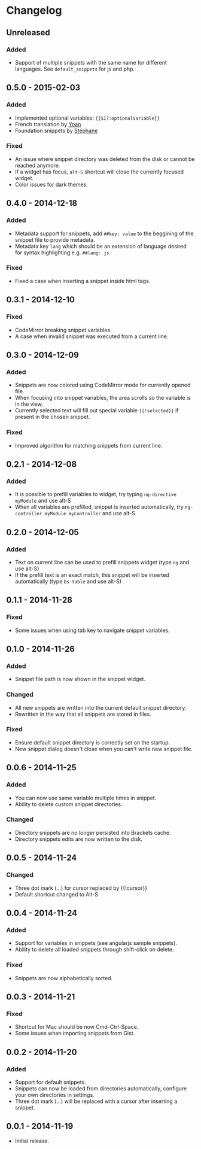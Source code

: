 # Changelog

## Unreleased
### Added
- Support of multiple snippets with the same name for different languages. See `default_snippets` for js and php.

## 0.5.0 - 2015-02-03
### Added
- Implemented optional variables: `{{$1?:optionalVariable}}`
- French translation by [Yoan](https://github.com/MAYdev)
- Foundation snippets by [Stéphane](https://github.com/LeG3nDz)
### Fixed
- An issue where snippet directory was deleted from the disk or cannot be reached anymore.
- If a widget has focus, `alt-S` shortcut will close the currently focused widget.
- Color issues for dark themes.

## 0.4.0 - 2014-12-18
### Added
- Metadata support for snippets, add `##key: value` to the beggining of the snippet file to provide metadata.
- Metadata key `lang` which should be an extension of language desired for syntax highlighting e.g. `##lang: js`
### Fixed
- Fixed a case when inserting a snippet inside html tags.

## 0.3.1 - 2014-12-10
### Fixed
- CodeMirror breaking snippet variables.
- A case when invalid snippet was executed from a current line.

## 0.3.0 - 2014-12-09
### Added
- Snippets are now colored using CodeMirror mode for currently opened file.
- When focusing into snippet variables, the area scrolls so the variable is in the view.
- Currently selected text will fill out special variable `{{!selected}}` if present in the chosen snippet.
### Fixed
- Improved algorithm for matching snippets from current line.

## 0.2.1 - 2014-12-08
### Added
- It is possible to prefill variables to widget, try typing `ng-directive myModule` and use alt-S
- When all variables are prefilled, snippet is inserted automatically, try `ng-controller myModule myController` and use alt-S

## 0.2.0 - 2014-12-05
### Added
- Text on current line can be used to prefill snippets widget (type `ng` and use alt-S)
- If the prefill text is an exact match, this snippet will be inserted automatically (type `bs-table` and use alt-S)

## 0.1.1 - 2014-11-28
### Fixed
- Some issues when using tab key to navigate snippet variables.

## 0.1.0 - 2014-11-26
### Added
- Snippet file path is now shown in the snippet widget.
### Changed
- All new snippets are written into the current default snippet directory.
- Rewritten in the way that all snippets are stored in files.
### Fixed
- Ensure default snippet directory is correctly set on the startup.
- New snippet dialog doesn't close when you can't write new snippet file.

## 0.0.6 - 2014-11-25
### Added
- You can now use same variable multiple times in snippet.
- Ability to delete custom snippet directories.
### Changed
- Directory snippets are no longer persisted into Brackets cache.
- Directory snippets edits are now written to the disk.

## 0.0.5 - 2014-11-24
### Changed
- Three dot mark (...) for cursor replaced by {{!cursor}}
- Default shortcut changed to Alt-S

## 0.0.4 - 2014-11-24
### Added
- Support for variables in snippets (see angularjs sample snippets).
- Ability to delete all loaded snippets through shift-click on delete.
### Fixed
- Snippets are now alphabetically sorted.

## 0.0.3 - 2014-11-21
### Fixed
- Shortcut for Mac should be now Cmd-Ctrl-Space.
- Some issues when importing snippets from Gist.

## 0.0.2 - 2014-11-20
### Added
- Support for default snippets.
- Snippets can now be loaded from directories automatically, configure your own directories in settings.
- Three dot mark (...) will be replaced with a cursor after inserting a snippet.

## 0.0.1 - 2014-11-19
- Initial release.
